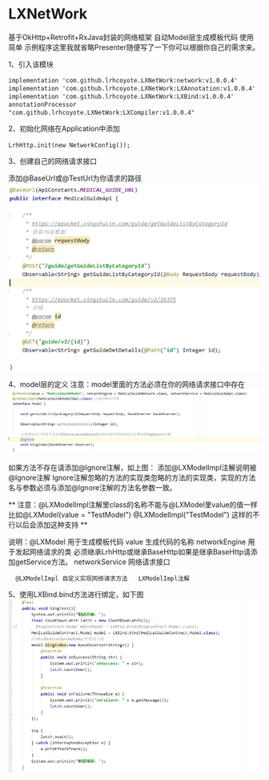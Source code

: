 # LXNetWork
基于OkHttp+Retrofit+RxJava封装的网络框架
自动Model层生成模板代码
使用简单
示例程序这里我就省略Presenter随便写了一下你可以根据你自己的需求来。

1、引入该模块

    implementation 'com.github.lrhcoyote.LXNetWork:network:v1.0.0.4'
    implementation 'com.github.lrhcoyote.LXNetWork:LXAnnotation:v1.0.0.4'
    implementation 'com.github.lrhcoyote.LXNetWork:LXBind:v1.0.0.4'
    annotationProcessor "com.github.lrhcoyote.LXNetWork:LXCompiler:v1.0.0.4"

2、初始化网络在Application中添加

`LrhHttp.init(new NetworkConfig());`

3、创建自己的网络请求接口

添加@BaseUrl或@TestUrl为你请求的路径
![测试接口](app/src/main/res/mipmap-mdpi/测试接口.png)

4、model层的定义
注意：model里面的方法必须在你的网络请求接口中存在
![model定义](app/src/main/res/mipmap-mdpi/model定义.png)

如果方法不存在请添加@Ignore注解，如上图：
添加@LXModelImpl注解说明被@Ignore注解 Ignore注解忽略的方法的实现类忽略的方法的实现类，实现的方法名与参数必须与添加@Ignore注解的方法名参数一致。

** 注意：@LXModelImpl注解里class的名称不能与@LXModel里value的值一样  
    比如@LXModel(value = "TestModel") @LXModelImpl("TestModel")  这样的不行以后会添加这种支持
**

说明：@LXModel 用于生成模板代码
      value 生成代码的名称
      networkEngine 用于发起网络请求的类 必须继承LrhHttp或继承BaseHttp如果是继承BaseHttp请添加getService方法。
      networkService 网络请求接口

      @LXModelImpl 自定义实现网络请求方法   LXModelImpl注解

5、使用LXBind.bind方法进行绑定，如下图
![使用](app/src/main/res/mipmap-mdpi/使用.png)
